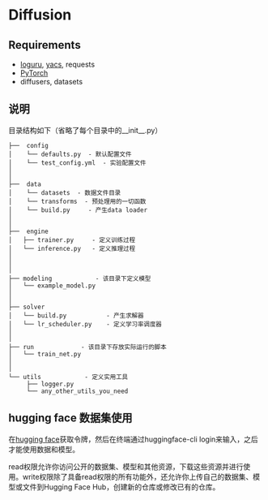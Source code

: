 # Diffusion

## Requirements

- [loguru](https://github.com/Delgan/loguru), [yacs](https://github.com/rbgirshick/yacs), requests
- [PyTorch](https://pytorch.org/)
- diffusers, datasets

## 说明

目录结构如下（省略了每个目录中的__init__.py）

```shell
├──  config
│    └── defaults.py  - 默认配置文件
│    └── test_config.yml  - 实验配置文件
│ 
│
├──  data  
│    └── datasets  - 数据文件目录
│    └── transforms  - 预处理用的一切函数
│    └── build.py     - 产生data loader
│
│
├──  engine
│   ├── trainer.py     - 定义训练过程
│   └── inference.py   - 定义推理过程
│
│
│
├── modeling            - 该目录下定义模型
│   └── example_model.py
│
│
├── solver             
│   └── build.py           - 产生求解器
│   └── lr_scheduler.py    - 定义学习率调度器
│   
│ 
├── run             - 该目录下存放实际运行的脚本
│   └── train_net.py
│   
│ 
└── utils            - 定义实用工具
     ├── logger.py
     └── any_other_utils_you_need
```

## hugging face 数据集使用

在[hugging face](https://huggingface.co/settings/tokens)获取令牌，然后在终端通过huggingface-cli login来输入，之后才能使用数据和模型。

read权限允许你访问公开的数据集、模型和其他资源，下载这些资源并进行使用。write权限除了具备read权限的所有功能外，还允许你上传自己的数据集、模型或文件到Hugging Face Hub，创建新的仓库或修改已有的仓库。
